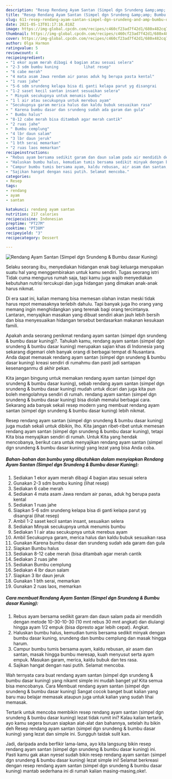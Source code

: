 ```yaml
---
description: "Resep Rendang Ayam Santan (Simpel dgn Srundeng &amp;amp; Bumbu dasar Kuning) yang nikmat dan Mudah Dibuat"
title: "Resep Rendang Ayam Santan (Simpel dgn Srundeng &amp;amp; Bumbu dasar Kuning) yang nikmat dan Mudah Dibuat"
slug: 611-resep-rendang-ayam-santan-simpel-dgn-srundeng-and-amp-bumbu-dasar-kuning-yang-nikmat-dan-mudah-dibuat
date: 2021-05-13T01:17:16.818Z
image: https://img-global.cpcdn.com/recipes/c460cf23ad7f42d1/680x482cq70/rendang-ayam-santan-simpel-dgn-srundeng-bumbu-dasar-kuning-foto-resep-utama.jpg
thumbnail: https://img-global.cpcdn.com/recipes/c460cf23ad7f42d1/680x482cq70/rendang-ayam-santan-simpel-dgn-srundeng-bumbu-dasar-kuning-foto-resep-utama.jpg
cover: https://img-global.cpcdn.com/recipes/c460cf23ad7f42d1/680x482cq70/rendang-ayam-santan-simpel-dgn-srundeng-bumbu-dasar-kuning-foto-resep-utama.jpg
author: Olga Harmon
ratingvalue: 5
reviewcount: 4
recipeingredient:
- "1 ekor ayam merah dibagi 4 bagian atau sesuai selera"
- "2-3 sdm bumbu kuning           lihat resep"
- "6 cabe merah"
- "4 mata asam Jawa rendam air panas aduk hg berupa pasta kental"
- "1 ruas jahe"
- "5-6 sdm srundeng kelapa bisa di ganti kelapa parut yg disangrai           lihat resep"
- "1-2 saset kecil santan insant sesuaikan selera"
- " Minyak secukupnya untuk menumis bumbu"
- "1 l air atau secukupnya untuk merebus ayam"
- "Secukupnya garam merica halus dan kaldu bubuk sesuaikan rasa"
- " Karena bumbu dasar dan srundeng sudah ada garam dan gula"
- " Bumbu halus"
- "8-12 cabe merah bisa ditambah agar merah cantik"
- "2 ruas jahe"
- " Bumbu cemplung"
- "4 lbr daun salam"
- "3 lbr daun jeruk"
- "1 bth serai memarkan"
- "2 ruas laos memarkan"
recipeinstructions:
- "Rebus ayam bersama sedikit garam dan daun salam pada air mendidih dengan metode 10-30-10-30 (10 mnt rebus 30 mnt angkat) dan diulangi hingga ayam 1/2 empuk (bisa dipresto agar lebih cepat). Angkat."
- "Haluskan bumbu halus, kemudian tumis bersama sedikit minyak dengan bumbu dasar kuning, srundeng dan bumbu cemplung dan masak hingga harum."
- "Campur bumbu tumis bersama ayam, kaldu rebusan, air asam dan santan, masak hingga bumbu meresap, kuah menyusut serta ayam empuk. Masukan garam, merica, kaldu bubuk dan tes rasa."
- "Sajikan hangat dengan nasi putih. Selamat mencoba."
categories:
- Resep
tags:
- rendang
- ayam
- santan

katakunci: rendang ayam santan 
nutrition: 217 calories
recipecuisine: Indonesian
preptime: "PT27M"
cooktime: "PT38M"
recipeyield: "3"
recipecategory: Dessert

---
```



![Rendang Ayam Santan (Simpel dgn Srundeng &amp; Bumbu dasar Kuning)](https://img-global.cpcdn.com/recipes/c460cf23ad7f42d1/680x482cq70/rendang-ayam-santan-simpel-dgn-srundeng-bumbu-dasar-kuning-foto-resep-utama.jpg)

Selaku seorang ibu, menyediakan hidangan enak bagi keluarga merupakan suatu hal yang menggembirakan untuk kamu sendiri. Tugas seorang istri Tidak cuma mengurus rumah saja, tapi kamu juga wajib menyediakan kebutuhan nutrisi tercukupi dan juga hidangan yang dimakan anak-anak harus nikmat.

Di era  saat ini, kalian memang bisa memesan olahan instan meski tidak harus repot memasaknya terlebih dahulu. Tapi banyak juga lho orang yang memang ingin menghidangkan yang terenak bagi orang tercintanya. Lantaran, menyajikan masakan yang dibuat sendiri akan jauh lebih bersih dan bisa menyesuaikan hidangan tersebut berdasarkan makanan kesukaan famili. 



Apakah anda seorang penikmat rendang ayam santan (simpel dgn srundeng &amp; bumbu dasar kuning)?. Tahukah kamu, rendang ayam santan (simpel dgn srundeng &amp; bumbu dasar kuning) merupakan sajian khas di Indonesia yang sekarang digemari oleh banyak orang di berbagai tempat di Nusantara. Anda dapat memasak rendang ayam santan (simpel dgn srundeng &amp; bumbu dasar kuning) kreasi sendiri di rumahmu dan pasti jadi santapan kesenanganmu di akhir pekan.

Kita jangan bingung untuk memakan rendang ayam santan (simpel dgn srundeng &amp; bumbu dasar kuning), sebab rendang ayam santan (simpel dgn srundeng &amp; bumbu dasar kuning) mudah untuk dicari dan juga kita pun boleh mengolahnya sendiri di rumah. rendang ayam santan (simpel dgn srundeng &amp; bumbu dasar kuning) bisa diolah memalui berbagai cara. Sekarang ada banyak sekali resep modern yang membuat rendang ayam santan (simpel dgn srundeng &amp; bumbu dasar kuning) lebih nikmat.

Resep rendang ayam santan (simpel dgn srundeng &amp; bumbu dasar kuning) juga mudah sekali untuk dibikin, lho. Kita jangan ribet-ribet untuk memesan rendang ayam santan (simpel dgn srundeng &amp; bumbu dasar kuning), tetapi Kita bisa menyajikan sendiri di rumah. Untuk Kita yang hendak mencobanya, berikut cara untuk menyajikan rendang ayam santan (simpel dgn srundeng &amp; bumbu dasar kuning) yang lezat yang bisa Anda coba.

<!--inarticleads1-->

##### Bahan-bahan dan bumbu yang dibutuhkan dalam menyiapkan Rendang Ayam Santan (Simpel dgn Srundeng &amp; Bumbu dasar Kuning):

1. Sediakan 1 ekor ayam merah dibagi 4 bagian atau sesuai selera
1. Gunakan 2-3 sdm bumbu kuning           (lihat resep)
1. Sediakan 6 cabe merah
1. Sediakan 4 mata asam Jawa rendam air panas, aduk hg berupa pasta kental
1. Sediakan 1 ruas jahe
1. Siapkan 5-6 sdm srundeng kelapa bisa di ganti kelapa parut yg disangrai           (lihat resep)
1. Ambil 1-2 saset kecil santan insant, sesuaikan selera
1. Sediakan  Minyak secukupnya untuk menumis bumbu
1. Sediakan 1 l air atau secukupnya untuk merebus ayam
1. Ambil Secukupnya garam, merica halus dan kaldu bubuk sesuaikan rasa
1. Gunakan  Karena bumbu dasar dan srundeng sudah ada garam dan gula
1. Siapkan  Bumbu halus
1. Sediakan 8-12 cabe merah (bisa ditambah agar merah cantik
1. Sediakan 2 ruas jahe
1. Sediakan  Bumbu cemplung
1. Sediakan 4 lbr daun salam
1. Siapkan 3 lbr daun jeruk
1. Gunakan 1 bth serai, memarkan
1. Gunakan 2 ruas laos, memarkan




<!--inarticleads2-->

##### Cara membuat Rendang Ayam Santan (Simpel dgn Srundeng &amp; Bumbu dasar Kuning):

1. Rebus ayam bersama sedikit garam dan daun salam pada air mendidih dengan metode 10-30-10-30 (10 mnt rebus 30 mnt angkat) dan diulangi hingga ayam 1/2 empuk (bisa dipresto agar lebih cepat). Angkat.
1. Haluskan bumbu halus, kemudian tumis bersama sedikit minyak dengan bumbu dasar kuning, srundeng dan bumbu cemplung dan masak hingga harum.
1. Campur bumbu tumis bersama ayam, kaldu rebusan, air asam dan santan, masak hingga bumbu meresap, kuah menyusut serta ayam empuk. Masukan garam, merica, kaldu bubuk dan tes rasa.
1. Sajikan hangat dengan nasi putih. Selamat mencoba.




Wah ternyata cara buat rendang ayam santan (simpel dgn srundeng &amp; bumbu dasar kuning) yang nikamt simple ini mudah banget ya! Kita semua bisa mencobanya. Cara Membuat rendang ayam santan (simpel dgn srundeng &amp; bumbu dasar kuning) Sangat cocok banget buat kalian yang baru mau belajar memasak ataupun juga untuk kalian yang sudah lihai memasak.

Tertarik untuk mencoba membikin resep rendang ayam santan (simpel dgn srundeng &amp; bumbu dasar kuning) lezat tidak rumit ini? Kalau kalian tertarik, ayo kamu segera buruan siapkan alat-alat dan bahannya, setelah itu bikin deh Resep rendang ayam santan (simpel dgn srundeng &amp; bumbu dasar kuning) yang lezat dan simple ini. Sungguh taidak sulit kan. 

Jadi, daripada anda berfikir lama-lama, ayo kita langsung bikin resep rendang ayam santan (simpel dgn srundeng &amp; bumbu dasar kuning) ini. Pasti kamu gak akan nyesel sudah bikin resep rendang ayam santan (simpel dgn srundeng &amp; bumbu dasar kuning) lezat simple ini! Selamat berkreasi dengan resep rendang ayam santan (simpel dgn srundeng &amp; bumbu dasar kuning) mantab sederhana ini di rumah kalian masing-masing,oke!.

